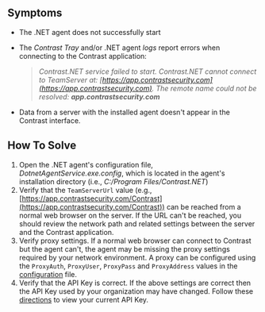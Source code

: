 <!--
title: "The .NET Agent Cannot Connect To TeamServer"
description: "Troubleshooting guide for .NET agent issues"
tags: "troubleshoot TeamServer agent installation .Net"
-->

## Symptoms

* The .NET agent does not successfully start
* The *Contrast Tray* and/or .NET agent *logs* report errors when connecting to the Contrast application: 

    >*Contrast.NET service failed to start. Contrast.NET cannot connect to TeamServer at: [https://app.contrastsecurity.com](https://app.contrastsecurity.com). The remote name could not be resolved:* ***app.contrastsecurity.com***

* Data from a server with the installed agent doesn't appear in the Contrast interface.

## How To Solve

1. Open the .NET agent's configuration file, *DotnetAgentService.exe.config*, which is located in the agent's installation directory (i.e., *C:/Program Files/Contrast.NET*)
2. Verify that the `TeamServerUrl` value (e.g., [https://app.contrastsecurity.com/Contrast](https://app.contrastsecurity.com/Contrast)) can be reached from a normal web browser on the server. If the URL can't be reached, you should review the network path and related settings between the server and the Contrast application.
3. Verify proxy settings. If a normal web browser can connect to Contrast but the agent can't, the agent may be missing the proxy settings required by your network environment. A proxy can be configured using the `ProxyAuth`, `ProxyUser`, `ProxyPass` and `ProxyAddress` values in the [configuration](installation-netconfig.html) file.
4. Verify that the API Key is correct. If the above settings are correct then the API Key used by your organization may have changed. Follow these [directions](admin-systemsettings.html#apikey) to view your current API Key.
